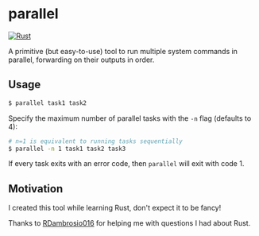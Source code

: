 # parallel

[![Rust](https://github.com/amishshah/parallel/actions/workflows/rust.yml/badge.svg)](https://github.com/amishshah/parallel/actions/workflows/rust.yml)

A primitive (but easy-to-use) tool to run multiple system commands in parallel, forwarding on their outputs in order.

## Usage

```bash
$ parallel task1 task2
```

Specify the maximum number of parallel tasks with the `-n` flag (defaults to 4):

```bash
# n=1 is equivalent to running tasks sequentially
$ parallel -n 1 task1 task2 task3
```

If every task exits with an error code, then `parallel` will exit with code 1.

## Motivation

I created this tool while learning Rust, don't expect it to be fancy!

Thanks to [RDambrosio016](https://github.com/RDambrosio016) for helping me with questions I had about Rust.
